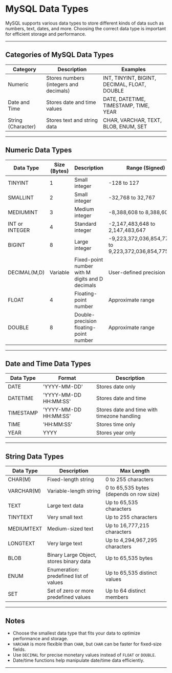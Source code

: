 # MySQL Data Types

MySQL supports various data types to store different kinds of data such as numbers, text, dates, and more. Choosing the correct data type is important for efficient storage and performance.

---

## Categories of MySQL Data Types

| Category        | Description                               | Examples                             |
|-----------------|-------------------------------------------|------------------------------------|
| Numeric         | Stores numbers (integers and decimals)    | INT, TINYINT, BIGINT, DECIMAL, FLOAT, DOUBLE |
| Date and Time   | Stores date and time values                 | DATE, DATETIME, TIMESTAMP, TIME, YEAR |
| String (Character) | Stores text and string data               | CHAR, VARCHAR, TEXT, BLOB, ENUM, SET |

---

## Numeric Data Types

| Data Type  | Size (Bytes) | Description                                    | Range (Signed)                              |
|------------|--------------|------------------------------------------------|--------------------------------------------|
| TINYINT    | 1            | Small integer                                  | -128 to 127                                |
| SMALLINT   | 2            | Small integer                                  | -32,768 to 32,767                          |
| MEDIUMINT  | 3            | Medium integer                                 | -8,388,608 to 8,388,607                    |
| INT or INTEGER | 4         | Standard integer                               | -2,147,483,648 to 2,147,483,647            |
| BIGINT     | 8            | Large integer                                  | -9,223,372,036,854,775,808 to 9,223,372,036,854,775,807 |
| DECIMAL(M,D) | Variable    | Fixed-point number with M digits and D decimals | User-defined precision                     |
| FLOAT      | 4            | Floating-point number                          | Approximate range                          |
| DOUBLE     | 8            | Double-precision floating-point number        | Approximate range                          |

---

## Date and Time Data Types

| Data Type  | Format                 | Description                  |
|------------|------------------------|------------------------------|
| DATE       | 'YYYY-MM-DD'           | Stores date only             |
| DATETIME   | 'YYYY-MM-DD HH:MM:SS'  | Stores date and time        |
| TIMESTAMP  | 'YYYY-MM-DD HH:MM:SS'  | Stores date and time with timezone handling |
| TIME       | 'HH:MM:SS'             | Stores time only             |
| YEAR       | YYYY                   | Stores year only             |

---

## String Data Types

| Data Type  | Description                                    | Max Length                   |
|------------|------------------------------------------------|-----------------------------|
| CHAR(M)    | Fixed-length string                            | 0 to 255 characters          |
| VARCHAR(M) | Variable-length string                         | 0 to 65,535 bytes (depends on row size) |
| TEXT       | Large text data                               | Up to 65,535 characters      |
| TINYTEXT   | Very small text                               | Up to 255 characters         |
| MEDIUMTEXT | Medium-sized text                             | Up to 16,777,215 characters  |
| LONGTEXT   | Very large text                              | Up to 4,294,967,295 characters |
| BLOB       | Binary Large Object, stores binary data      | Up to 65,535 bytes           |
| ENUM       | Enumeration: predefined list of values        | Up to 65,535 distinct values |
| SET        | Set of zero or more predefined values          | Up to 64 distinct members    |

---

## Notes

- Choose the smallest data type that fits your data to optimize performance and storage.
- `VARCHAR` is more flexible than `CHAR`, but `CHAR` can be faster for fixed-size fields.
- Use `DECIMAL` for precise monetary values instead of `FLOAT` or `DOUBLE`.
- Date/time functions help manipulate date/time data efficiently.

---
